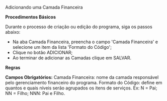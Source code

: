 Adicionando uma Camada Financeira

<b>Procedimentos Básicos</b>

 Durante o processo de criação ou edição do programa, siga os passos abaixo:

* Na aba Camada Financeira, preencha o campo 'Camada Financeira' e selecione
  um item da lista 'Formato do Código';
* Clique no botão ADICIONAR;
* Ao terminar de adicionar as Camadas clique em SALVAR. 

<b>Regras</b>

<b>Campos Obrigatórios:</b>
 Camada Financeira: nome da camada responsável pelo gerenciamento financeiro do programa.
 Formato do Código: define em quantos e quais níveis serão agrupados os itens de serviços.
    Ex: N = Pai; NN = Filho; NNN: Pai e Filho.
